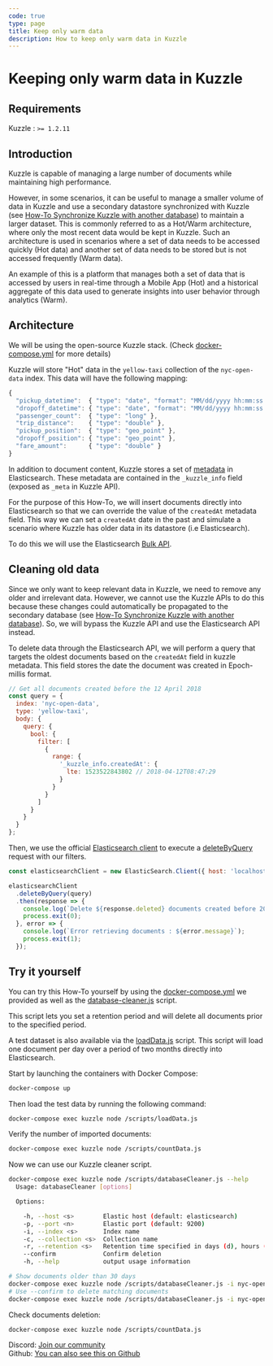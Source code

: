 ```yaml
---
code: true
type: page
title: Keep only warm data
description: How to keep only warm data in Kuzzle
---
```


# Keeping only warm data in Kuzzle

## Requirements

Kuzzle : `>= 1.2.11`

## Introduction

Kuzzle is capable of managing a large number of documents while maintaining high performance.

However, in some scenarios, it can be useful  to manage a smaller volume of data in Kuzzle and use a secondary datastore synchronized with Kuzzle (see [How-To Synchronize Kuzzle with another database](../sync-data-to-another-database)) to maintain a larger dataset.
This is commonly referred to as a Hot/Warm architecture, where only the most recent data would be kept in Kuzzle. Such an architecture is used in scenarios where a set of data needs to be accessed quickly (Hot data) and another set of data needs to be stored but is not accessed frequently (Warm data).

An example of this is a platform that manages both a set of data that is accessed by users in real-time through a Mobile App (Hot) and a historical aggregate of this data used to generate insights into user behavior through analytics (Warm).

## Architecture

We will be using the open-source Kuzzle stack. (Check [docker-compose.yml](docker-compose.yml) for more details)

Kuzzle will store "Hot" data in the `yellow-taxi` collection of the `nyc-open-data` index. This data will have the following mapping:

```js
{
  "pickup_datetime":  { "type": "date", "format": "MM/dd/yyyy hh:mm:ss a" },
  "dropoff_datetime": { "type": "date", "format": "MM/dd/yyyy hh:mm:ss a" },
  "passenger_count":  { "type": "long" },
  "trip_distance":    { "type": "double" },
  "pickup_position":  { "type": "geo_point" },
  "dropoff_position": { "type": "geo_point" },
  "fare_amount":      { "type": "double" }
}
```

In addition to document content, Kuzzle stores a set of [metadata](https://docs.kuzzle.io/core/2/guides/essentials/document-metadata/) in Elasticsearch. These metadata are contained in the `_kuzzle_info` field (exposed as `_meta` in Kuzzle API).

For the purpose of this How-To, we will insert documents directly into Elasticsearch so that we can override the value of the `createdAt` metadata field. This way we can set a `createdAt` date in the past and simulate a scenario where Kuzzle has older data in its datastore (i.e Elasticsearch).

To do this we will use the Elasticsearch [Bulk API](https://www.elastic.co/guide/en/elasticsearch/reference/5.5/docs-bulk.html).

## Cleaning old data

Since we only want to keep relevant data in Kuzzle, we need to  remove any older and irrelevant data. However, we cannot use the Kuzzle APIs to do this because these changes could automatically be propagated to the secondary database (see [How-To Synchronize Kuzzle with another database](../sync-data-to-another-database)).  So, we will bypass the Kuzzle API and use the Elasticsearch API instead.

To delete data through the Elasticsearch API, we will perform a query that targets the oldest documents based on the `createdAt` field in kuzzle metadata. This field stores the date the document was created in Epoch-millis format.

```js
// Get all documents created before the 12 April 2018
const query = {
  index: 'nyc-open-data',
  type: 'yellow-taxi',
  body: {
    query: {
      bool: {
        filter: [
          {
            range: {
              '_kuzzle_info.createdAt': {
                lte: 1523522843802 // 2018-04-12T08:47:29
              }
            }
          }
        ]
      }
    }
  }
};
```

Then, we use the official [Elasticsearch client](https://github.com/elastic/elasticsearch-js) to execute a [deleteByQuery](https://www.elastic.co/guide/en/elasticsearch/client/javascript-api/current/api-reference.html#api-deletebyquery) request with our filters.

```js
const elasticsearchClient = new ElasticSearch.Client({ host: 'localhost:9200' });

elasticsearchClient
  .deleteByQuery(query)
  .then(response => {
    console.log(`Delete ${response.deleted} documents created before 2018-04-12`);
    process.exit(0);
  }, error => {
    console.log(`Error retrieving documents : ${error.message}`);
    process.exit(1);
  });
```

## Try it yourself

You can try this How-To yourself by using the [docker-compose.yml](docker-compose.yml) we provided as well as the [database-cleaner.js](scripts/database-cleaner.js) script.

This script lets you set a retention period and will delete all documents prior to the specified period.

A test dataset is also available via the [loadData.js](scripts/loadData.js) script. This script will load one document per day over a period of two months directly into Elasticsearch.

Start by launching the containers with Docker Compose:

```bash
docker-compose up
```

Then load the test data by running the following command:

```bash
docker-compose exec kuzzle node /scripts/loadData.js
```

Verify the number of imported documents:

```bash
docker-compose exec kuzzle node /scripts/countData.js
```

Now we can use our Kuzzle cleaner script.

```bash
docker-compose exec kuzzle node /scripts/databaseCleaner.js --help
  Usage: databaseCleaner [options]

  Options:

    -h, --host <s>        Elastic host (default: elasticsearch)
    -p, --port <n>        Elastic port (default: 9200)
    -i, --index <s>       Index name
    -c, --collection <s>  Collection name
    -r, --retention <s>   Retention time specified in days (d), hours (h) or minutes (m) (default: 30d)
    --confirm             Confirm deletion
    -h, --help            output usage information

# Show documents older than 30 days
docker-compose exec kuzzle node /scripts/databaseCleaner.js -i nyc-open-data -c yellow-taxi -r 30d
# Use --confirm to delete matching documents
docker-compose exec kuzzle node /scripts/databaseCleaner.js -i nyc-open-data -c yellow-taxi -r 30d --confirm
```

Check documents deletion:

```bash
docker-compose exec kuzzle node /scripts/countData.js
```

Discord: [Join our community](https://join.discord.kuzzle.io)  
Github: [You can also see this on Github](https://github.com/kuzzleio/kuzzle-how-to/tree/master/keep-only-warm-data)
